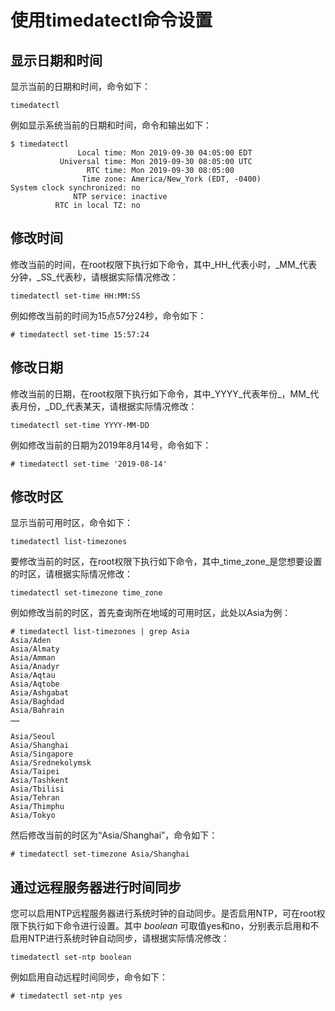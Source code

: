 # 使用timedatectl命令设置<a name="ZH-CN_TOPIC_0182317137"></a>

## 显示日期和时间<a name="zh-cn_topic_0151920969_sc056744ea86c4289b1764936ba4b753e"></a>

显示当前的日期和时间，命令如下：

```
timedatectl
```

例如显示系统当前的日期和时间，命令和输出如下：

```
$ timedatectl
               Local time: Mon 2019-09-30 04:05:00 EDT
           Universal time: Mon 2019-09-30 08:05:00 UTC
                 RTC time: Mon 2019-09-30 08:05:00
                Time zone: America/New_York (EDT, -0400)
System clock synchronized: no
              NTP service: inactive
          RTC in local TZ: no
```

## 修改时间<a name="zh-cn_topic_0151920969_se54af369f529405695dc242e60511f46"></a>

修改当前的时间，在root权限下执行如下命令，其中_HH_代表小时，_MM_代表分钟，_SS_代表秒，请根据实际情况修改：

```
timedatectl set-time HH:MM:SS
```

例如修改当前的时间为15点57分24秒，命令如下：

```
# timedatectl set-time 15:57:24
```

## 修改日期<a name="zh-cn_topic_0151920969_s90de08d7175c48ae8aac6a36c686cef0"></a>

修改当前的日期，在root权限下执行如下命令，其中_YYYY_代表年份_，MM_代表月份，_DD_代表某天，请根据实际情况修改：

```
timedatectl set-time YYYY-MM-DD
```

例如修改当前的日期为2019年8月14号，命令如下：

```
# timedatectl set-time '2019-08-14'
```

## 修改时区<a name="zh-cn_topic_0151920969_s4155dba8786c41c3bc49fef330d721d2"></a>

显示当前可用时区，命令如下：

```
timedatectl list-timezones
```

要修改当前的时区，在root权限下执行如下命令，其中_time\_zone_是您想要设置的时区，请根据实际情况修改：

```
timedatectl set-timezone time_zone
```

例如修改当前的时区，首先查询所在地域的可用时区，此处以Asia为例：

```
# timedatectl list-timezones | grep Asia
Asia/Aden
Asia/Almaty
Asia/Amman
Asia/Anadyr
Asia/Aqtau
Asia/Aqtobe
Asia/Ashgabat
Asia/Baghdad
Asia/Bahrain
……

Asia/Seoul
Asia/Shanghai
Asia/Singapore
Asia/Srednekolymsk
Asia/Taipei
Asia/Tashkent
Asia/Tbilisi
Asia/Tehran
Asia/Thimphu
Asia/Tokyo
```

然后修改当前的时区为“Asia/Shanghai”，命令如下：

```
# timedatectl set-timezone Asia/Shanghai
```

## 通过远程服务器进行时间同步<a name="zh-cn_topic_0151920969_s0590ae6580cd4f2a82752ffae061d5c0"></a>

您可以启用NTP远程服务器进行系统时钟的自动同步。是否启用NTP，可在root权限下执行如下命令进行设置。其中  _boolean_  可取值yes和no，分别表示启用和不启用NTP进行系统时钟自动同步，请根据实际情况修改：

```
timedatectl set-ntp boolean
```

例如启用自动远程时间同步，命令如下：

```
# timedatectl set-ntp yes
```

